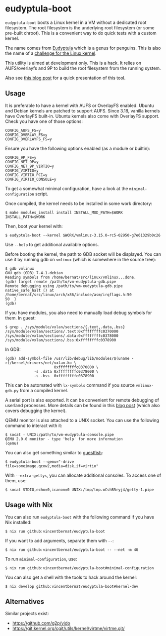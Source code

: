 # eudyptula-boot

`eudyptula-boot` boots a Linux kernel in a VM without a dedicated root
filesystem. The root filesystem is the underlying root filesystem (or
some pre-built chroot). This is a convenient way to do quick tests
with a custom kernel.

The name comes from [Eudyptula][] which is a genus for penguins. This
is also the name of a [challenge for the Linux kernel][].

This utility is aimed at development only. This is a hack. It relies
on AUFS/overlayfs and 9P to build the root filesystem from the running
system.

[Eudyptula]: http://en.wikipedia.org/wiki/Eudyptula
[challenge for the Linux kernel]: http://eudyptula-challenge.org/

Also see
[this blog post](http://vincent.bernat.ch/en/blog/2014-eudyptula-boot)
for a quick presentation of this tool.

## Usage

It is preferable to have a kernel with AUFS or OverlayFS
enabled. Ubuntu and Debian kernels are patched to support AUFS. Since
3.18, vanilla kernels have OverlayFS built-in. Ubuntu kernels also
come with OverlayFS support. Check you have one of those options:

    CONFIG_AUFS_FS=y
    CONFIG_OVERLAY_FS=y
    CONFIG_OVERLAYFS_FS=y

Ensure you have the following options enabled (as a module or builtin):

    CONFIG_9P_FS=y
    CONFIG_NET_9P=y
    CONFIG_NET_9P_VIRTIO=y
    CONFIG_VIRTIO=y
    CONFIG_VIRTIO_PCI=y
    CONFIG_VIRTIO_CONSOLE=y

To get a somewhat minimal configuration, have a look at the
`minimal-configuration` script.

Once compiled, the kernel needs to be installed in some work directory:

    $ make modules_install install INSTALL_MOD_PATH=$WORK INSTALL_PATH=$WORK

Then, boot your kernel with:

    $ eudyptula-boot --kernel $WORK/vmlinuz-3.15.0~rc5-02950-g7e61329b0c26

Use `--help` to get additional available options.

Before booting the kernel, the path to GDB socket will be
displayed. You can use it by running gdb on `vmlinux` (which is
somewhere in the source tree):

    $ gdb vmlinux
    GNU gdb (GDB) 7.4.1-debian
    Reading symbols from /home/bernat/src/linux/vmlinux...done.
    (gdb) target remote /path/to/vm-eudyptula-gdb.pipe
    Remote debugging using /path/to/vm-eudyptula-gdb.pipe
    native_safe_halt () at /home/bernat/src/linux/arch/x86/include/asm/irqflags.h:50
    50  }
    (gdb)

If you have modules, you also need to manually load debug symbols for
them. In guest:

    $ grep . /sys/module/vxlan/sections/{.text,.data,.bss}
    /sys/module/vxlan/sections/.text:0xffffffffc0370000
    /sys/module/vxlan/sections/.data:0xffffffffc0378000
    /sys/module/vxlan/sections/.bss:0xffffffffc0378900

In GDB:

    (gdb) add-symbol-file /usr/lib/debug/lib/modules/$(uname -r)/kernel/drivers/net/vxlan.ko \
                          0xffffffffc0370000 \
                 -s .data 0xffffffffc0378000 \
                 -s .bss  0xffffffffc0378900

This can be automated with `lx-symbols` command if you source
`vmlinux-gdb.py` from a compiled kernel.

A serial port is also exported. It can be convenient for remote
debugging of userland processes. More details can be found in this
[blog post][] (which also covers debugging the kernel).

[blog post]: http://vincent.bernat.ch/en/blog/2012-network-lab-kvm

QEMU monitor is also attached to a UNIX socket. You can use the
following command to interact with it:

    $ socat - UNIX:/path/to/vm-eudyptula-console.pipe
    QEMU 2.0.0 monitor - type 'help' for more information
    (qemu)

You can also get something similar to [guestfish][]:

    $ eudyptula-boot --qemu="-drive file=someimage.qcow2,media=disk,if=virtio"

With `--extra-gettys`, you can allocate additional consoles. To access
one of them, use:

    $ socat STDIO,echo=0,icanon=0 UNIX:/tmp/tmp.oCshB5ryj4/getty-1.pipe

[guestfish]: http://libguestfs.org/guestfish.1.html

## Usage with Nix

You can also run `eudyptula-boot` with the following command if you have Nix
installed:

    $ nix run github:vincentbernat/eudyptula-boot

If you want to add arguments, separate them with `--`:

    $ nix run github:vincentbernat/eudyptula-boot -- --net -m 4G
    
To run `minimal-configuration`, use:

    $ nix run github:vincentbernat/eudyptula-boot#minimal-configuration
    
You can also get a shell with the tools to hack around the kernel:

    $ nix develop github:vincentbernat/eudyptula-boot#kernel-dev

## Alternatives

Similar projects exist:

 - https://github.com/g2p/vido
 - https://git.kernel.org/cgit/utils/kernel/virtme/virtme.git/
